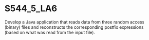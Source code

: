# S544_5_LA6

Develop a Java application that reads data from three random access (binary) files and reconstructs the corresponding postfix expressions (based on what was read from the input file).